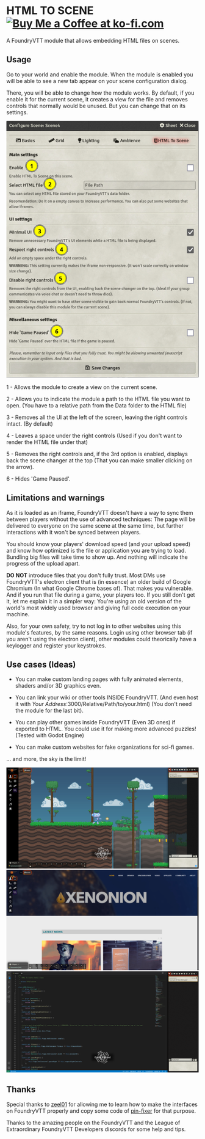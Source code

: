 # HTML TO SCENE <a href='https://ko-fi.com/rollingjaviondox' target='_blank'><img height='35' style='border:0px;height:25px;' src='https://theme.zdassets.com/theme_assets/2141020/171bb773b32c4a72bcc2edfee4d01cbc00d8a004.png' border='0' alt='Buy Me a Coffee at ko-fi.com'/></a>

A FoundryVTT module that allows embedding HTML files on scenes.

## Usage

Go to your world and enable the module. When the module is enabled you will be able to see a new tab appear on your scene configuration dialog.

There, you will be able to change how the module works. By default, if you enable it for the current scene, it creates a view for the file and removes controls that normally would be unused. But you can change that on its settings.

![HTMLToScene Options](moduleoptions.png)

1 - Allows the module to create a view on the current scene.

2 - Allows you to indicate the module a path to the HTML file you want to open. (You have to a relative path from the Data folder to the HTML file)

3 - Removes all the UI at the left of the screen, leaving the right controls intact. (By default)

4 - Leaves a space under the right controls (Used if you don't want to render the HTML file under that)

5 - Removes the right controls and, if the 3rd option is enabled, displays back the scene changer at the top (That you can make smaller clicking on the arrow).

6 - Hides 'Game Paused'.

## Limitations and warnings

As it is loaded as an iframe, FoundryVTT doesn't have a way to sync them between players without the use of advanced techniques: The page will be delivered to everyone on the same scene at the same time, but further interactions with it won't be synced between players.

You should know your players' download speed (and your upload speed) and know how optimized is the file or application you are trying to load. Bundling big files will take time to show up. And nothing will indicate the progress of the upload apart.

**DO NOT** introduce files that you don't fully trust. Most DMs use FoundryVTT's electron client that is (in essence) an older build of Google Chromium (In what Google Chrome bases of). That makes you vulnerable. And if you run that file during a game, your players too. If you still don't get it, let me explain it in a simpler way: You're using an old version of the world's most widely used browser and giving full code execution on your machine.

Also, for your own safety, try to not log in to other websites using this module's features, by the same reasons. Login using other browser tab (if you aren't using the electron client), other modules could theorically have a keylogger and register your keystrokes.

## Use cases (Ideas)

- You can make custom landing pages with fully animated elements, shaders and/or 3D graphics even.

- You can link your wiki or other tools INSIDE FoundryVTT. (And even host it with _Your Address_:3000/Relative/Path/to/your.html) (You don't need the module for the last bit).

- You can play other games inside FoundryVTT (Even 3D ones) if exported to HTML. You could use it for making more advanced puzzles! (Tested with Godot Engine)

- You can make custom websites for fake organizations for sci-fi games.

... and more, the sky is the limit!

![A game running inside FoundryVTT](exampleimage001.png)
![A website FoundryVTT](exampleimage002.png)
![StackOverflowError](exampleimage003.png)

## Thanks

Special thanks to [zeel01](https://github.com/zeel01) for allowing me to learn how to make the interfaces on FoundryVTT properly and copy some code of [pin-fixer](https://github.com/zeel01/pin-fixer) for that purpose.

Thanks to the amazing people on the FoundryVTT and the League of Extraordinary FoundryVTT Developers discords for some help and tips.
